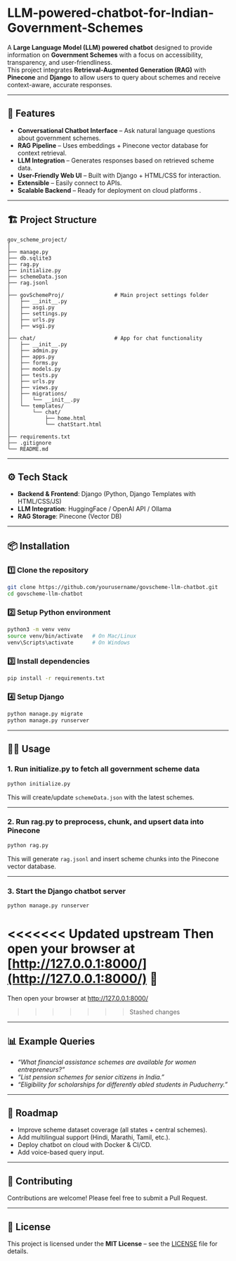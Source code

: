 # LLM-powered-chatbot-for-Indian-Government-Schemes

A **Large Language Model (LLM) powered chatbot** designed to provide information on **Government Schemes** with a focus on accessibility, transparency, and user-friendliness.  
This project integrates **Retrieval-Augmented Generation (RAG)** with **Pinecone** and **Django** to allow users to query about schemes and receive context-aware, accurate responses.

---

## 🚀 Features

- **Conversational Chatbot Interface** – Ask natural language questions about government schemes.  
- **RAG Pipeline** – Uses embeddings + Pinecone vector database for context retrieval.  
- **LLM Integration** – Generates responses based on retrieved scheme data.  
- **User-Friendly Web UI** – Built with Django + HTML/CSS for interaction.  
- **Extensible** – Easily connect to APIs.  
- **Scalable Backend** – Ready for deployment on cloud platforms .  

---

## 🏗️ Project Structure

```
gov_scheme_project/
│
├── manage.py
├── db.sqlite3
├── rag.py
├── initialize.py
├── schemeData.json
├── rag.jsonl
│
├── govSchemeProj/                # Main project settings folder
│   ├── __init__.py
│   ├── asgi.py
│   ├── settings.py
│   ├── urls.py
│   ├── wsgi.py
│
├── chat/                         # App for chat functionality
│   ├── __init__.py
│   ├── admin.py
│   ├── apps.py
│   ├── forms.py
│   ├── models.py
│   ├── tests.py
│   ├── urls.py
│   ├── views.py
│   ├── migrations/
│   │   └── __init__.py
│   └── templates/
│       └── chat/
│           ├── home.html
│           └── chatStart.html
│
├── requirements.txt        
├── .gitignore
└── README.md
```

---

## ⚙️ Tech Stack

- **Backend & Frontend**: Django (Python, Django Templates with HTML/CSS/JS) 
- **LLM Integration**: HuggingFace / OpenAI API / Ollama
- **RAG Storage**: Pinecone (Vector DB)  

---

## 📦 Installation

### 1️⃣ Clone the repository
```bash
git clone https://github.com/yourusername/govscheme-llm-chatbot.git
cd govscheme-llm-chatbot
```

### 2️⃣ Setup Python environment
```bash
python3 -m venv venv
source venv/bin/activate   # On Mac/Linux
venv\Scripts\activate      # On Windows
```

### 3️⃣ Install dependencies
```bash
pip install -r requirements.txt
```

### 4️⃣ Setup Django
```bash
python manage.py migrate
python manage.py runserver
```

---

## 🧑‍💻 Usage

### 1. Run **initialize.py** to fetch all government scheme data
```bash
python initialize.py
```
This will create/update `schemeData.json` with the latest schemes.

---

### 2. Run **rag.py** to preprocess, chunk, and upsert data into Pinecone
```bash
python rag.py
```
This will generate `rag.jsonl` and insert scheme chunks into the Pinecone vector database.

---

### 3. Start the Django chatbot server
```bash
python manage.py runserver
```
<<<<<<< Updated upstream
Then open your browser at [http://127.0.0.1:8000/](http://127.0.0.1:8000/) 🎉
=======
Then open your browser at http://127.0.0.1:8000/
>>>>>>> Stashed changes

---

## 📊 Example Queries

- *“What financial assistance schemes are available for women entrepreneurs?”*  
- *“List pension schemes for senior citizens in India.”*  
- *“Eligibility for scholarships for differently abled students in Puducherry.”*  

---

## 📌 Roadmap

- Improve scheme dataset coverage (all states + central schemes).  
- Add multilingual support (Hindi, Marathi, Tamil, etc.).  
- Deploy chatbot on cloud with Docker & CI/CD.  
- Add voice-based query input.  

---

## 🤝 Contributing

Contributions are welcome! Please feel free to submit a Pull Request.

---

## 📜 License

This project is licensed under the **MIT License** – see the [LICENSE](LICENSE) file for details.
